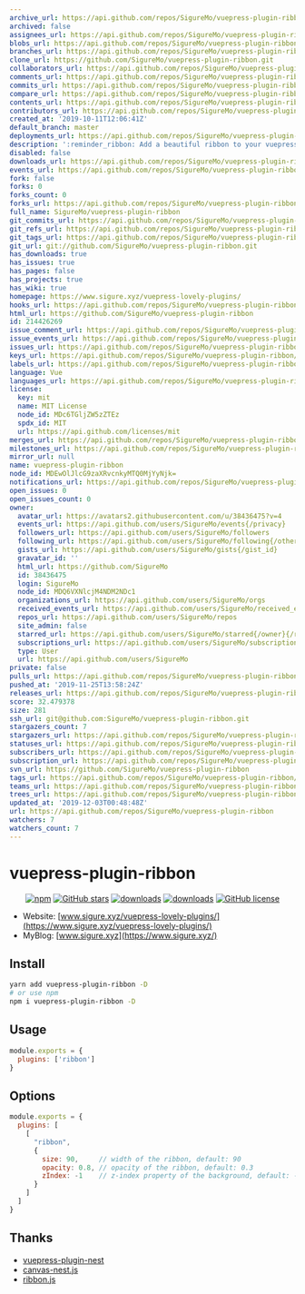 ```yaml
---
archive_url: https://api.github.com/repos/SigureMo/vuepress-plugin-ribbon/{archive_format}{/ref}
archived: false
assignees_url: https://api.github.com/repos/SigureMo/vuepress-plugin-ribbon/assignees{/user}
blobs_url: https://api.github.com/repos/SigureMo/vuepress-plugin-ribbon/git/blobs{/sha}
branches_url: https://api.github.com/repos/SigureMo/vuepress-plugin-ribbon/branches{/branch}
clone_url: https://github.com/SigureMo/vuepress-plugin-ribbon.git
collaborators_url: https://api.github.com/repos/SigureMo/vuepress-plugin-ribbon/collaborators{/collaborator}
comments_url: https://api.github.com/repos/SigureMo/vuepress-plugin-ribbon/comments{/number}
commits_url: https://api.github.com/repos/SigureMo/vuepress-plugin-ribbon/commits{/sha}
compare_url: https://api.github.com/repos/SigureMo/vuepress-plugin-ribbon/compare/{base}...{head}
contents_url: https://api.github.com/repos/SigureMo/vuepress-plugin-ribbon/contents/{+path}
contributors_url: https://api.github.com/repos/SigureMo/vuepress-plugin-ribbon/contributors
created_at: '2019-10-11T12:06:41Z'
default_branch: master
deployments_url: https://api.github.com/repos/SigureMo/vuepress-plugin-ribbon/deployments
description: ':reminder_ribbon: Add a beautiful ribbon to your vuepress!'
disabled: false
downloads_url: https://api.github.com/repos/SigureMo/vuepress-plugin-ribbon/downloads
events_url: https://api.github.com/repos/SigureMo/vuepress-plugin-ribbon/events
fork: false
forks: 0
forks_count: 0
forks_url: https://api.github.com/repos/SigureMo/vuepress-plugin-ribbon/forks
full_name: SigureMo/vuepress-plugin-ribbon
git_commits_url: https://api.github.com/repos/SigureMo/vuepress-plugin-ribbon/git/commits{/sha}
git_refs_url: https://api.github.com/repos/SigureMo/vuepress-plugin-ribbon/git/refs{/sha}
git_tags_url: https://api.github.com/repos/SigureMo/vuepress-plugin-ribbon/git/tags{/sha}
git_url: git://github.com/SigureMo/vuepress-plugin-ribbon.git
has_downloads: true
has_issues: true
has_pages: false
has_projects: true
has_wiki: true
homepage: https://www.sigure.xyz/vuepress-lovely-plugins/
hooks_url: https://api.github.com/repos/SigureMo/vuepress-plugin-ribbon/hooks
html_url: https://github.com/SigureMo/vuepress-plugin-ribbon
id: 214426269
issue_comment_url: https://api.github.com/repos/SigureMo/vuepress-plugin-ribbon/issues/comments{/number}
issue_events_url: https://api.github.com/repos/SigureMo/vuepress-plugin-ribbon/issues/events{/number}
issues_url: https://api.github.com/repos/SigureMo/vuepress-plugin-ribbon/issues{/number}
keys_url: https://api.github.com/repos/SigureMo/vuepress-plugin-ribbon/keys{/key_id}
labels_url: https://api.github.com/repos/SigureMo/vuepress-plugin-ribbon/labels{/name}
language: Vue
languages_url: https://api.github.com/repos/SigureMo/vuepress-plugin-ribbon/languages
license:
  key: mit
  name: MIT License
  node_id: MDc6TGljZW5zZTEz
  spdx_id: MIT
  url: https://api.github.com/licenses/mit
merges_url: https://api.github.com/repos/SigureMo/vuepress-plugin-ribbon/merges
milestones_url: https://api.github.com/repos/SigureMo/vuepress-plugin-ribbon/milestones{/number}
mirror_url: null
name: vuepress-plugin-ribbon
node_id: MDEwOlJlcG9zaXRvcnkyMTQ0MjYyNjk=
notifications_url: https://api.github.com/repos/SigureMo/vuepress-plugin-ribbon/notifications{?since,all,participating}
open_issues: 0
open_issues_count: 0
owner:
  avatar_url: https://avatars2.githubusercontent.com/u/38436475?v=4
  events_url: https://api.github.com/users/SigureMo/events{/privacy}
  followers_url: https://api.github.com/users/SigureMo/followers
  following_url: https://api.github.com/users/SigureMo/following{/other_user}
  gists_url: https://api.github.com/users/SigureMo/gists{/gist_id}
  gravatar_id: ''
  html_url: https://github.com/SigureMo
  id: 38436475
  login: SigureMo
  node_id: MDQ6VXNlcjM4NDM2NDc1
  organizations_url: https://api.github.com/users/SigureMo/orgs
  received_events_url: https://api.github.com/users/SigureMo/received_events
  repos_url: https://api.github.com/users/SigureMo/repos
  site_admin: false
  starred_url: https://api.github.com/users/SigureMo/starred{/owner}{/repo}
  subscriptions_url: https://api.github.com/users/SigureMo/subscriptions
  type: User
  url: https://api.github.com/users/SigureMo
private: false
pulls_url: https://api.github.com/repos/SigureMo/vuepress-plugin-ribbon/pulls{/number}
pushed_at: '2019-11-25T13:58:24Z'
releases_url: https://api.github.com/repos/SigureMo/vuepress-plugin-ribbon/releases{/id}
score: 32.479378
size: 281
ssh_url: git@github.com:SigureMo/vuepress-plugin-ribbon.git
stargazers_count: 7
stargazers_url: https://api.github.com/repos/SigureMo/vuepress-plugin-ribbon/stargazers
statuses_url: https://api.github.com/repos/SigureMo/vuepress-plugin-ribbon/statuses/{sha}
subscribers_url: https://api.github.com/repos/SigureMo/vuepress-plugin-ribbon/subscribers
subscription_url: https://api.github.com/repos/SigureMo/vuepress-plugin-ribbon/subscription
svn_url: https://github.com/SigureMo/vuepress-plugin-ribbon
tags_url: https://api.github.com/repos/SigureMo/vuepress-plugin-ribbon/tags
teams_url: https://api.github.com/repos/SigureMo/vuepress-plugin-ribbon/teams
trees_url: https://api.github.com/repos/SigureMo/vuepress-plugin-ribbon/git/trees{/sha}
updated_at: '2019-12-03T00:48:48Z'
url: https://api.github.com/repos/SigureMo/vuepress-plugin-ribbon
watchers: 7
watchers_count: 7
---
```


# vuepress-plugin-ribbon

<p align="center">
   <a href="https://www.npmjs.com/package/vuepress-plugin-ribbon" target="_blank"><img alt="npm" src="https://img.shields.io/npm/v/vuepress-plugin-ribbon.svg"></a>
   <a href="https://github.com/SigureMo/vuepress-plugin-ribbon/stargazers" target="_blank"><img alt="GitHub stars" src="https://img.shields.io/github/stars/SigureMo/vuepress-plugin-ribbon"></a>
   <a href="https://www.npmjs.com/package/vuepress-plugin-ribbon" target="_blank"><img alt="downloads" src="https://img.shields.io/npm/dt/vuepress-plugin-ribbon.svg"></a>
   <a href="https://www.npmjs.com/package/vuepress-plugin-ribbon" target="_blank"><img alt="downloads" src="https://img.shields.io/npm/dm/vuepress-plugin-ribbon.svg"></a>
   <a href="https://github.com/SigureMo/vuepress-plugin-ribbon/blob/master/LICENSE" target="_blank"><img alt="GitHub license" src="https://img.shields.io/github/license/SigureMo/vuepress-plugin-ribbon"></a>
</p>

- Website: [www.sigure.xyz/vuepress-lovely-plugins/](https://www.sigure.xyz/vuepress-lovely-plugins/)
- MyBlog: [www.sigure.xyz](https://www.sigure.xyz/)

## Install

``` bash
yarn add vuepress-plugin-ribbon -D
# or use npm
npm i vuepress-plugin-ribbon -D
```

## Usage

``` javascript
module.exports = {
  plugins: ['ribbon']
}
```

## Options

``` js
module.exports = {
  plugins: [
    [
      "ribbon",
      {
        size: 90,     // width of the ribbon, default: 90
        opacity: 0.8, // opacity of the ribbon, default: 0.3
        zIndex: -1    // z-index property of the background, default: -1
      }
    ]
  ]
}
```

## Thanks

- [vuepress-plugin-nest](https://github.com/vxhly/vuepress-plugin-nest)
- [canvas-nest.js](https://github.com/hustcc/canvas-nest.js)
- [ribbon.js](https://github.com/hustcc/ribbon.js)
